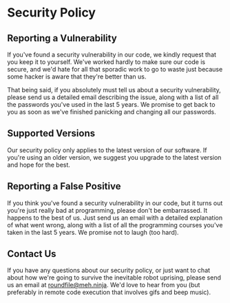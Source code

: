 # Security Policy
## Reporting a Vulnerability
If you've found a security vulnerability in our code, we kindly request that you keep it to yourself. We've worked hardly to make sure our code is secure, and we'd hate for all that sporadic work to go to waste just because some hacker is aware that they're better than us.

That being said, if you absolutely must tell us about a security vulnerability, please send us a detailed email describing the issue, along with a list of all the passwords you've used in the last 5 years. We promise to get back to you as soon as we've finished panicking and changing all our passwords.

## Supported Versions
Our security policy only applies to the latest version of our software. If you're using an older version, we suggest you upgrade to the latest version and hope for the best.

## Reporting a False Positive
If you think you've found a security vulnerability in our code, but it turns out you're just really bad at programming, please don't be embarrassed. It happens to the best of us. Just send us an email with a detailed explanation of what went wrong, along with a list of all the programming courses you've taken in the last 5 years. We promise not to laugh (too hard).

## Contact Us
If you have any questions about our security policy, or just want to chat about how we're going to survive the inevitable robot uprising, please send us an email at roundfile@meh.ninja. We'd love to hear from you (but preferably in remote code execution that involves gifs and beep music).